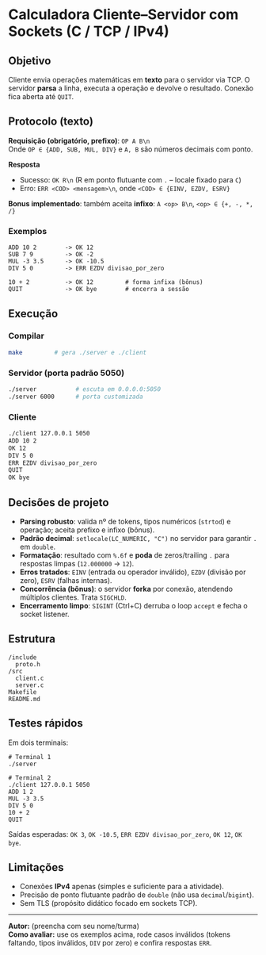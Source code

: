 # Calculadora Cliente–Servidor com Sockets (C / TCP / IPv4)

## Objetivo
Cliente envia operações matemáticas em **texto** para o servidor via TCP. O servidor **parsa** a linha, executa a operação e devolve o resultado. Conexão fica aberta até `QUIT`.

## Protocolo (texto)
**Requisição (obrigatório, prefixo)**: `OP A B\n`  
Onde `OP ∈ {ADD, SUB, MUL, DIV}` e `A, B` são números decimais com ponto.

**Resposta**  
- Sucesso: `OK R\n` (R em ponto flutuante com `.` – locale fixado para `C`)  
- Erro: `ERR <COD> <mensagem>\n`, onde `<COD> ∈ {EINV, EZDV, ESRV}`

**Bonus implementado**: também aceita **infixo**: `A <op> B\n`, `<op> ∈ {+, -, *, /}`

### Exemplos
```
ADD 10 2        -> OK 12
SUB 7 9         -> OK -2
MUL -3 3.5      -> OK -10.5
DIV 5 0         -> ERR EZDV divisao_por_zero

10 + 2          -> OK 12         # forma infixa (bônus)
QUIT            -> OK bye        # encerra a sessão
```

## Execução
### Compilar
```bash
make         # gera ./server e ./client
```

### Servidor (porta padrão 5050)
```bash
./server           # escuta em 0.0.0.0:5050
./server 6000      # porta customizada
```

### Cliente
```bash
./client 127.0.0.1 5050
ADD 10 2
OK 12
DIV 5 0
ERR EZDV divisao_por_zero
QUIT
OK bye
```

## Decisões de projeto
- **Parsing robusto**: valida nº de tokens, tipos numéricos (`strtod`) e operação; aceita prefixo e infixo (bônus).  
- **Padrão decimal**: `setlocale(LC_NUMERIC, "C")` no servidor para garantir `.` em `double`.  
- **Formatação**: resultado com `%.6f` e **poda** de zeros/trailing `.` para respostas limpas (`12.000000` → `12`).  
- **Erros tratados**: `EINV` (entrada ou operador inválido), `EZDV` (divisão por zero), `ESRV` (falhas internas).  
- **Concorrência (bônus)**: o servidor **forka** por conexão, atendendo múltiplos clientes. Trata `SIGCHLD`.  
- **Encerramento limpo**: `SIGINT` (Ctrl+C) derruba o loop `accept` e fecha o socket listener.

## Estrutura
```
/include
  proto.h
/src
  client.c
  server.c
Makefile
README.md
```

## Testes rápidos
Em dois terminais:
```
# Terminal 1
./server

# Terminal 2
./client 127.0.0.1 5050
ADD 1 2
MUL -3 3.5
DIV 5 0
10 + 2
QUIT
```
Saídas esperadas: `OK 3`, `OK -10.5`, `ERR EZDV divisao_por_zero`, `OK 12`, `OK bye`.

## Limitações
- Conexões **IPv4** apenas (simples e suficiente para a atividade).
- Precisão de ponto flutuante padrão de `double` (não usa `decimal`/`bigint`).
- Sem TLS (propósito didático focado em sockets TCP).

---

**Autor:** (preencha com seu nome/turma)  
**Como avaliar:** use os exemplos acima, rode casos inválidos (tokens faltando, tipos inválidos, `DIV` por zero) e confira respostas `ERR`.
